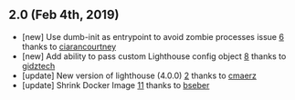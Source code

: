 ## 2.0 (Feb 4th, 2019)

-   [new] Use dumb-init as entrypoint to avoid zombie processes issue [6](https://github.com/boyney123/garie-lighthouse/pull/6) thanks to [ciarancourtney](https://github.com/ciarancourtney)
-   [new] Add ability to pass custom Lighthouse config object [8](https://github.com/boyney123/garie-lighthouse/pull/8) thanks to [gidztech](https://github.com/gidztech)
-   [update] New version of lighthouse (4.0.0) [2](https://github.com/boyney123/garie-lighthouse/pull/2) thanks to [cmaerz](https://github.com/cmaerz)
-   [update] Shrink Docker Image [11](https://github.com/boyney123/garie-lighthouse/pull/11) thanks to [bseber](https://github.com/bseber)
